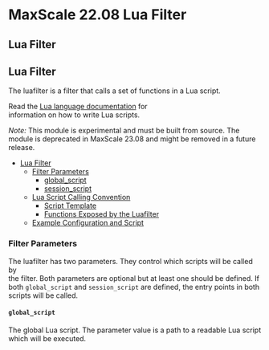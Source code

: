 # MaxScale 22.08 Lua Filter

## Lua Filter

## Lua Filter

The luafilter is a filter that calls a set of functions in a Lua script.

Read the [Lua language documentation](https://www.lua.org/docs.html) for\
information on how to write Lua scripts.

_Note:_ This module is experimental and must be built from source. The\
module is deprecated in MaxScale 23.08 and might be removed in a future\
release.

* [Lua Filter](mariadb-maxscale-2208-lua-filter.md#lua-filter)
  * [Filter Parameters](mariadb-maxscale-2208-lua-filter.md#filter-parameters)
    * [global\_script](mariadb-maxscale-2208-lua-filter.md#global_script)
    * [session\_script](mariadb-maxscale-2208-lua-filter.md#session_script)
  * [Lua Script Calling Convention](mariadb-maxscale-2208-lua-filter.md#lua-script-calling-convention)
    * [Script Template](mariadb-maxscale-2208-lua-filter.md#script-template)
    * [Functions Exposed by the Luafilter](mariadb-maxscale-2208-lua-filter.md#functions-exposed-by-the-luafilter)
  * [Example Configuration and Script](mariadb-maxscale-2208-lua-filter.md#example-configuration-and-script)

### Filter Parameters

The luafilter has two parameters. They control which scripts will be called by\
the filter. Both parameters are optional but at least one should be defined. If\
both `global_script` and `session_script` are defined, the entry points in both\
scripts will be called.

#### `global_script`

The global Lua script. The parameter value is a path to a readable Lua script\
which will be executed.

This script will always be called with the same global Lua state and it can be\
used to build a global view of the whole service.

#### `session_script`

The session level Lua script. The parameter value is a path to a readable Lua\
script which will be executed once for each session.

Each session will have its own Lua state meaning that each session can have a\
unique Lua environment. Use this script to do session specific tasks.

### Lua Script Calling Convention

The entry points for the Lua script expect the following signatures:

* `nil createInstance(name)` - global script only, called when the script is first loaded
  * When the global script is loaded, it first executes on a global level\
    before the luafilter calls the createInstance function in the Lua script\
    with the filter's name as its argument.
* `nil newSession(string, string)` - new session is created
  * After the session script is loaded, the newSession function in the Lua\
    scripts is called. The first parameter is the username of the client and\
    the second parameter is the client's network address.
* `nil closeSession()` - session is closed
  * The `closeSession` function in the Lua scripts will be called.
* `(nil | bool | string) routeQuery(string)` - query is being routed
  * The Luafilter calls the `routeQuery` functions of both the session and the\
    global script. The query is passed as a string parameter to the\
    routeQuery Lua function and the return values of the session specific\
    function, if any were returned, are interpreted. If the first value is\
    bool, it is interpreted as a decision whether to route the query or to\
    send an error packet to the client. If it is a string, the current query\
    is replaced with the return value and the query will be routed. If nil is\
    returned, the query is routed normally.
* `nil clientReply(string)` - reply to a query is being routed
  * This function is called with the name of the server that returned the response.
* `string diagnostic()` - global script only, print diagnostic information
  * If the Lua function returns a string that is valid JSON, it will be\
    decoded as JSON and displayed as such in the REST API. If the object does\
    not decode into JSON, it will be stored as a JSON string.

These functions, if found in the script, will be called whenever a call to the\
matching entry point is made.

**Script Template**

Here is a script template that can be used to try out the luafilter. Copy it\
into a file and add `global_script=<path to script>` into the filter\
configuration. Make sure the file is readable by the `maxscale` user.

```
function createInstance(name)

end

function newSession(user, host)

end

function closeSession()

end

function routeQuery(query)

end

function clientReply(server)

end

function diagnostic()

end
```

#### Functions Exposed by the Luafilter

The luafilter exposes the following functions that can be called inside the Lua\
script API endpoints.

* `string mxs_get_type_mask()`
* Returns the type of the current query being executed as a string. The values\
  are the string versions of the query types defined in query\_classifier.h\
  are separated by vertical bars (`|`).\
  This function can only be called from the `routeQuery` entry point.
* `string mxs_get_operation()`
* Returns the current operation type as a string. The values are defined in\
  query\_classifier.h.\
  This function can only be called from the `routeQuery` entry point.
* `string mxs_get_canonical()`
* Returns the canonical version of a query by replacing all user-defined constant values with question marks.\
  This function can only be called from the `routeQuery` entry point.
* `number mxs_get_session_id()`
* This function returns the session ID of the current session. Inside the`createInstance` and `diagnostic` endpoints this function will always return\
  the value 0.
* `string mxs_get_db()`
* Returns the current default database used by the connection.
* `string mxs_get_user()`
* Returns the username of the client connection.
* `string mxs_get_host()`
* Returns the address of the client connection.

### Example Configuration and Script

Here is a minimal configuration entry for a luafilter definition.

```
[MyLuaFilter]
type=filter
module=luafilter
global_script=/path/to/script.lua
```

And here is a script that opens a file in `/tmp/` and logs output to it.

```
f = io.open("/tmp/test.log", "a+")

function createInstance(name)
    f:write("createInstance for " .. name .. "\n")
end

function newSession(user, host)
    f:write("newSession for: " .. user .. "@" .. host .. "\n")
end

function closeSession()
    f:write("closeSession\n")
end

function routeQuery(query)
    f:write("routeQuery: " .. query .. " -- type: " .. mxs_qc_get_type_mask() .. " operation: " .. mxs_qc_get_operation() .. "\n")
end

function clientReply(server)
    f:write("clientReply: " .. server .. "\n")
end

function diagnostic()
    f:write("diagnostics\n")
    return "Hello from Lua!"
end
```

CC BY-SA / Gnu FDL
